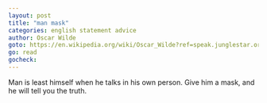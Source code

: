 ```yaml
---
layout: post
title: "man mask"
categories: english statement advice
author: Oscar Wilde
goto: https://en.wikipedia.org/wiki/Oscar_Wilde?ref=speak.junglestar.org
go: read
gocheck:
---
```

Man is least himself when he talks in his own person. Give him a mask, and he will tell you the truth.
